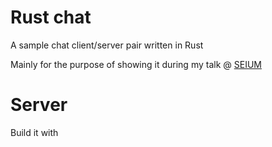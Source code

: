 # Rust chat

A sample chat client/server pair written in Rust

Mainly for the purpose of showing it during my talk @ [SEIUM](http://seium.org/)

# Server

Build it with
